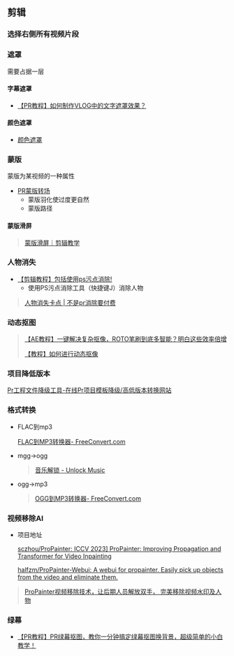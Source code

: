 ## 剪辑

### 选择右侧所有视频片段

### 遮罩

需要占据一层

#### 字幕遮罩

* [【PR教程】如何制作VLOG中的文字遮罩效果？](https://www.bilibili.com/video/BV1r4411z7qH?vd_source=ec4e4974e1b56ed330afdb6c6ead1501)

#### 颜色遮罩

* [颜色遮罩](https://www.bilibili.com/video/BV1nP41197Rr?vd_source=ec4e4974e1b56ed330afdb6c6ead1501)

### 蒙版

蒙版为某视频的一种属性

* [PR蒙版转场](https://www.bilibili.com/video/BV1mu411M7Ap?vd_source=ec4e4974e1b56ed330afdb6c6ead1501)
  * 蒙版羽化使过度更自然
  * 蒙版路径

#### 蒙版滑屏

> [蒙版滑屏｜剪辑教学](https://www.bilibili.com/video/BV1BG1gYyEpa?vd_source=ec4e4974e1b56ed330afdb6c6ead1501)

### 人物消失

* [【剪辑教程】包括使用ps污点消除!](https://www.bilibili.com/video/BV1cB22Y4EUg?vd_source=ec4e4974e1b56ed330afdb6c6ead1501)
  * 使用PS污点消除工具（快捷键J）消除人物

> [人物消失卡点 | 不是pr消除要付费](https://www.bilibili.com/video/BV1WhC2YHEDh?vd_source=ec4e4974e1b56ed330afdb6c6ead1501)

### 动态抠图

> [【AE教程】一键解决复杂抠像，ROTO笔刷到底多智能？明白这些效率倍增](https://www.bilibili.com/video/BV1dL4y1Y7vR?vd_source=ec4e4974e1b56ed330afdb6c6ead1501)
>
> [【教程】如何进行动态抠像](https://www.bilibili.com/video/BV1RU4y1x7v8?vd_source=ec4e4974e1b56ed330afdb6c6ead1501)

### 项目降低版本

[Pr工程文件降级工具-在线Pr项目模板降级/高低版本转换网站](https://prmuban.com/jiangji.html)

### 格式转换

* FLAC到mp3

  [FLAC到MP3转换器- FreeConvert.com](https://www.freeconvert.com/zh/flac-to-mp3)

* mgg->ogg

  > [音乐解锁 - Unlock Music](https://tool.liumingye.cn/unlock-music/)

* ogg->mp3

  > [OGG到MP3转换器- FreeConvert.com](https://www.freeconvert.com/zh/ogg-to-mp3)

### 视频移除AI

* 项目地址

  [sczhou/ProPainter:  ICCV 2023\] ProPainter: Improving Propagation and Transformer for Video Inpainting](https://github.com/sczhou/ProPainter)

  [halfzm/ProPainter-Webui: A webui for propainter. Easily pick up objects from the video and eliminate them.](https://github.com/halfzm/ProPainter-Webui)

> [ProPainter视频移除技术，让后期人员解放双手， 完美移除视频水印及人物](https://www.bilibili.com/video/BV1ep4y1u7HE?vd_source=ec4e4974e1b56ed330afdb6c6ead1501)

### 绿幕

* [【PR教程】PR绿幕抠图，教你一分钟搞定绿幕抠图换背景，超级简单的小白教学！](https://www.bilibili.com/video/BV1X8411R7tS?vd_source=ec4e4974e1b56ed330afdb6c6ead1501)
